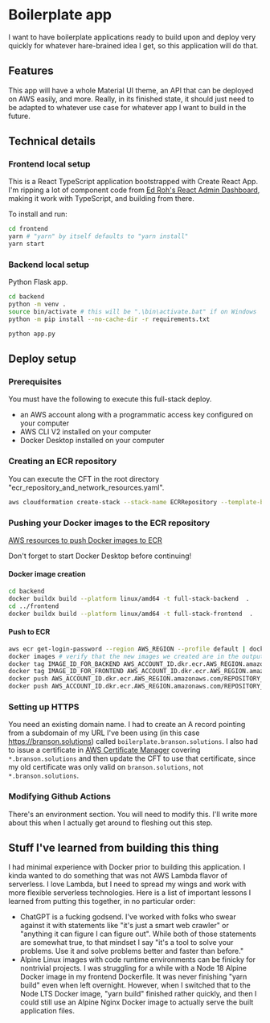 # Boilerplate app
I want to have boilerplate applications ready to build upon and deploy very quickly for whatever hare-brained idea I get, so this application will do that.

## Features
This app will have a whole Material UI theme, an API that can be deployed on AWS easily, and more. Really, in its finished state, it should just need to be adapted to whatever use case for whatever app I want to build in the future.

## Technical details
### Frontend local setup
This is a React TypeScript application bootstrapped with Create React App. I'm ripping a lot of component code from [Ed Roh's React Admin Dashboard](https://github.com/ed-roh/react-admin-dashboard/), making it work with TypeScript, and building from there.

To install and run:
```bash
cd frontend
yarn # "yarn" by itself defaults to "yarn install"
yarn start
```

### Backend local setup
Python Flask app. 

```bash
cd backend
python -m venv .
source bin/activate # this will be ".\bin\activate.bat" if on Windows
python -m pip install --no-cache-dir -r requirements.txt

python app.py
```

## Deploy setup
### Prerequisites
You must have the following to execute this full-stack deploy.

* an AWS account along with a programmatic access key configured on your computer
* AWS CLI V2 installed on your computer
* Docker Desktop installed on your computer

### Creating an ECR repository
You can execute the CFT in the root directory "ecr_repository_and_network_resources.yaml".

```bash
aws cloudformation create-stack --stack-name ECRRepository --template-body file://ecr_repository_and_network_resources.yaml --parameters ParameterKey=RepositoryName,ParameterValue=REPOSITORY_NAME # replace with an actual repository name
```

### Pushing your Docker images to the ECR repository
[AWS resources to push Docker images to ECR](https://docs.aws.amazon.com/AmazonECR/latest/userguide/docker-push-ecr-image.html)

Don't forget to start Docker Desktop before continuing!

#### Docker image creation
```bash
cd backend
docker buildx build --platform linux/amd64 -t full-stack-backend  . 
cd ../frontend
docker buildx build --platform linux/amd64 -t full-stack-frontend  . 
```

#### Push to ECR
```bash
aws ecr get-login-password --region AWS_REGION --profile default | docker login --username AWS --password-stdin AWS_ACCOUNT_ID.dkr.ecr.AWS_REGION.amazonaws.com
docker images # verify that the new images we created are in the output, we're gonna refer to them as IMAGE_ID_FOR_BACKEND and IMAGE_ID_FOR_FRONTEND moving forward
docker tag IMAGE_ID_FOR_BACKEND AWS_ACCOUNT_ID.dkr.ecr.AWS_REGION.amazonaws.com/REPOSITORY_NAME:full-stack-backend
docker tag IMAGE_ID_FOR_FRONTEND AWS_ACCOUNT_ID.dkr.ecr.AWS_REGION.amazonaws.com/REPOSITORY_NAME:full-stack-frontend
docker push AWS_ACCOUNT_ID.dkr.ecr.AWS_REGION.amazonaws.com/REPOSITORY_NAME:full-stack-backend
docker push AWS_ACCOUNT_ID.dkr.ecr.AWS_REGION.amazonaws.com/REPOSITORY_NAME:full-stack-frontend
```

### Setting up HTTPS
You need an existing domain name. I had to create an A record pointing from a subdomain of my URL I've been using (in this case https://branson.solutions) called `boilerplate.branson.solutions`. I also had to issue a certificate in [AWS Certificate Manager](https://aws.amazon.com/certificate-manager/) covering `*.branson.solutions` and then update the CFT to use that certificate, since my old certificate was only valid on `branson.solutions`, not `*.branson.solutions`.

### Modifying Github Actions
There's an environment section. You will need to modify this. I'll write more about this when I actually get around to fleshing out this step.

## Stuff I've learned from building this thing
I had minimal experience with Docker prior to building this application. I kinda wanted to do something that was not AWS Lambda flavor of serverless. I love Lambda, but I need to spread my wings and work with more flexible serverless technologies. Here is a list of important lessons I learned from putting this together, in no particular order:

* ChatGPT is a fucking godsend. I've worked with folks who swear against it with statements like "it's just a smart web crawler" or "anything it can figure I can figure out". While both of those statements are somewhat true, to that mindset I say "it's a tool to solve your problems. Use it and solve problems better and faster than before." 
* Alpine Linux images with code runtime environments can be finicky for nontrivial projects. I was struggling for a while with a Node 18 Alpine Docker image in my frontend Dockerfile. It was never finishing "yarn build" even when left overnight. However, when I switched that to the Node LTS Docker image, "yarn build" finished rather quickly, and then I could still use an Alpine Nginx Docker image to actually serve the built application files.
